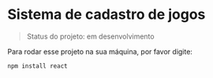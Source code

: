 # Sistema de cadastro de jogos 

> Status do projeto: em desenvolvimento

Para rodar esse projeto na sua máquina, por favor digite:

```
npm install react
```

